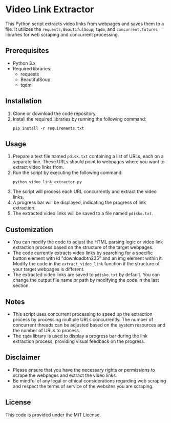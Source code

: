 
# Video Link Extractor

This Python script extracts video links from webpages and saves them to a file. It utilizes the `requests`, `BeautifulSoup`, `tqdm`, and `concurrent.futures` libraries for web scraping and concurrent processing.

## Prerequisites

- Python 3.x
- Required libraries:
  - requests
  - BeautifulSoup
  - tqdm

## Installation

1. Clone or download the code repository.
2. Install the required libraries by running the following command:
   ```
   pip install -r requirements.txt
   ```

## Usage

1. Prepare a text file named `pdisk.txt` containing a list of URLs, each on a separate line. These URLs should point to webpages where you want to extract video links from.
2. Run the script by executing the following command:
   ```
   python video_link_extractor.py
   ```
3. The script will process each URL concurrently and extract the video links.
4. A progress bar will be displayed, indicating the progress of link extraction.
5. The extracted video links will be saved to a file named `pdisko.txt`.

## Customization

- You can modify the code to adjust the HTML parsing logic or video link extraction process based on the structure of the target webpages.
- The code currently extracts video links by searching for a specific button element with id "downloadbtn235" and an img element within it. Modify the code in the `extract_video_link` function if the structure of your target webpages is different.
- The extracted video links are saved to `pdisko.txt` by default. You can change the output file name or path by modifying the code in the last section.

## Notes

- This script uses concurrent processing to speed up the extraction process by processing multiple URLs concurrently. The number of concurrent threads can be adjusted based on the system resources and the number of URLs to process.
- The `tqdm` library is used to display a progress bar during the link extraction process, providing visual feedback on the progress.

## Disclaimer

- Please ensure that you have the necessary rights or permissions to scrape the webpages and extract the video links.
- Be mindful of any legal or ethical considerations regarding web scraping and respect the terms of service of the websites you are scraping.

## License

This code is provided under the MIT License.
